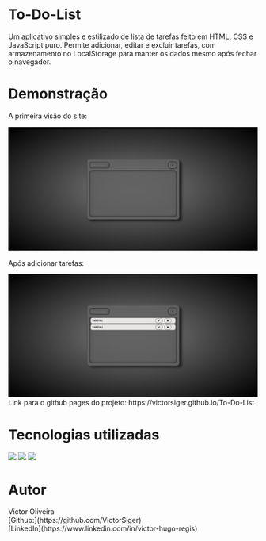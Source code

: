<h1>To-Do-List</h1>
<p>Um aplicativo simples e estilizado de lista de tarefas feito em HTML, CSS e JavaScript puro.
Permite adicionar, editar e excluir tarefas, com armazenamento no LocalStorage para manter os dados mesmo após fechar o navegador.</p>

<h1>Demonstração</h1>
<p>A primeira visão do site:</p>
<img src="./assets/preview1.png">
<p>Após adicionar tarefas:</p>
<img src="./assets/preview2.png">
Link para o github pages do projeto: https://victorsiger.github.io/To-Do-List

<h1>Tecnologias utilizadas</h1>
<div style="display: inline-block;"> 
<img src="https://cdn.jsdelivr.net/gh/devicons/devicon@latest/icons/html5/html5-original.svg" height="120px" widht="120px"/>
<img src="https://cdn.jsdelivr.net/gh/devicons/devicon@latest/icons/css3/css3-original.svg" height="120px" widht="120px"/>
<img src="https://cdn.jsdelivr.net/gh/devicons/devicon@latest/icons/javascript/javascript-original.svg" height="120px" widht="120px"/>     
</div>

<h1>Autor</h1>
Victor Oliveira<br>
[Github:](https://github.com/VictorSiger)<br>
[LinkedIn](https://www.linkedin.com/in/victor-hugo-regis)
          
